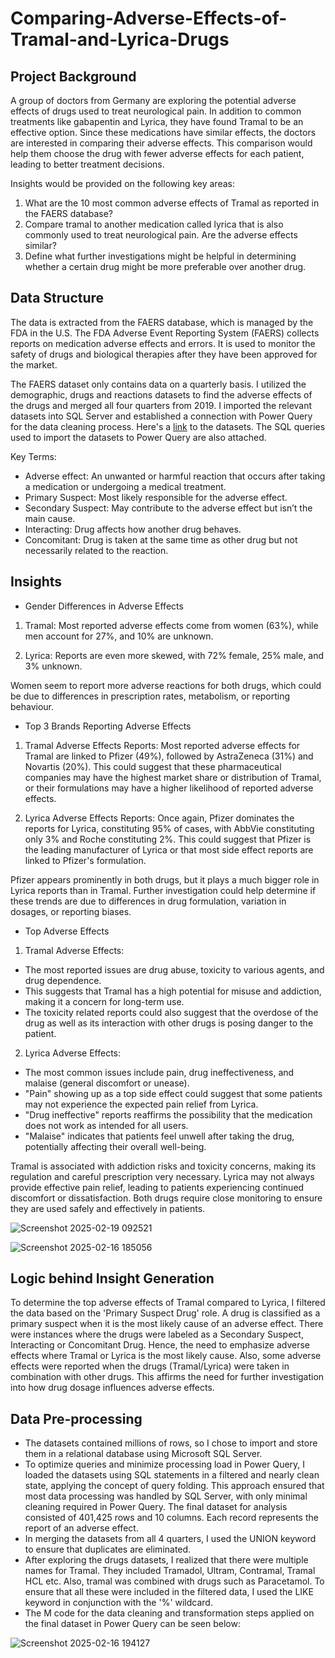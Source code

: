 # Comparing-Adverse-Effects-of-Tramal-and-Lyrica-Drugs

## Project Background
A group of doctors from Germany are exploring the potential adverse effects of drugs used to treat neurological pain. In addition to common treatments like gabapentin and Lyrica, they have found Tramal to be an effective option. Since these medications have similar effects, the doctors are interested in comparing their adverse effects. This comparison would help them choose the drug with fewer adverse effects for each patient, leading to better treatment decisions.

Insights would be provided on the following key areas:

1. What are the 10 most common adverse effects of Tramal as reported in the FAERS database?
2. Compare tramal to another medication called lyrica that is also commonly used to treat neurological pain. Are the adverse effects similar?
3. Define what further investigations might be helpful in determining whether a certain drug might be more preferable over another drug.


## Data Structure
The data is extracted from the FAERS database, which is managed by the FDA in the U.S. The FDA Adverse Event Reporting System (FAERS) collects reports on medication adverse effects and errors. It is used to monitor the safety of drugs and biological therapies after they have been approved for the market.

The FAERS dataset only contains data on a quarterly basis. I utilized the demographic, drugs and reactions datasets to find the adverse effects of the drugs and merged all four quarters from 2019. 
I imported the relevant datasets into SQL Server and established a connection with Power Query for the data cleaning process. 
Here's a [link](https://fis.fda.gov/extensions/FPD-QDE-FAERS/FPD-QDE-FAERS.html) to the datasets. The SQL queries used to import the datasets to Power Query are also attached.

Key Terms:
- Adverse effect: An unwanted or harmful reaction that occurs after taking a medication or undergoing a medical treatment.
- Primary Suspect: Most likely responsible for the adverse effect.
- Secondary Suspect: May contribute to the adverse effect but isn’t the main cause.
- Interacting: Drug affects how another drug behaves.
- Concomitant: Drug is taken at the same time as other drug but not necessarily related to the reaction.

## Insights

- Gender Differences in Adverse Effects
1. Tramal: Most reported adverse effects come from women (63%), while men account for 27%, and 10% are unknown.

2. Lyrica: Reports are even more skewed, with 72% female, 25% male, and 3% unknown.
   
Women seem to report more adverse reactions for both drugs, which could be due to differences in prescription rates, metabolism, or reporting behaviour.

- Top 3 Brands Reporting Adverse Effects
1. Tramal Adverse Effects Reports:
Most reported adverse effects for Tramal are linked to Pfizer (49%), followed by AstraZeneca (31%) and Novartis (20%).
This could suggest that these pharmaceutical companies may have the highest market share or distribution of Tramal, or their formulations may have a higher likelihood of reported adverse effects.

2. Lyrica Adverse Effects Reports:
Once again, Pfizer dominates the reports for Lyrica, constituting 95% of cases, with AbbVie constituting only 3% and Roche constituting 2%.
This could suggest that Pfizer is the leading manufacturer of Lyrica or that most side effect reports are linked to Pfizer's formulation.

Pfizer appears prominently in both drugs, but it plays a much bigger role in Lyrica reports than in Tramal.
Further investigation could help determine if these trends are due to differences in drug formulation, variation in dosages, or reporting biases.

- Top Adverse Effects
1. Tramal Adverse Effects:
- The most reported issues are drug abuse, toxicity to various agents, and drug dependence.
- This suggests that Tramal has a high potential for misuse and addiction, making it a concern for long-term use.
- The toxicity related reports could also suggest that the overdose of the drug as well as its interaction with other drugs is posing danger to the patient. 

2. Lyrica Adverse Effects:
- The most common issues include pain, drug ineffectiveness, and malaise (general discomfort or unease).
- "Pain" showing up as a top side effect could suggest that some patients may not experience the expected pain relief from Lyrica.
- "Drug ineffective" reports reaffirms the possibility that the medication does not work as intended for all users.
- "Malaise" indicates that patients feel unwell after taking the drug, potentially affecting their overall well-being.

Tramal is associated with addiction risks and toxicity concerns, making its regulation and careful prescription very necessary.
Lyrica may not always provide effective pain relief, leading to patients experiencing continued discomfort or dissatisfaction.
Both drugs require close monitoring to ensure they are used safely and effectively in patients.


![Screenshot 2025-02-19 092521](https://github.com/user-attachments/assets/799b4fce-b47e-47f7-a8de-75d1a0e730c0)


![Screenshot 2025-02-16 185056](https://github.com/user-attachments/assets/dba7f03b-befc-450d-be76-4d79249fde05)


## Logic behind Insight Generation
To determine the top adverse effects of Tramal compared to Lyrica, I filtered the data based on the 'Primary Suspect Drug' role. A drug is classified as a primary suspect when it is the most likely cause of an adverse effect. There were instances where the drugs were labeled as a Secondary Suspect, Interacting or Concomitant Drug. Hence, the need to emphasize adverse effects where Tramal or Lyrica is the most likely cause. Also, some adverse effects were reported when the drugs (Tramal/Lyrica) were taken in combination with other drugs. This affirms the need for further investigation into how drug dosage influences adverse effects. 


## Data Pre-processing

- The datasets contained millions of rows, so I chose to import and store them in a relational database using Microsoft SQL Server. 
- To optimize queries and minimize processing load in Power Query, I loaded the datasets using SQL statements in a filtered and nearly clean state, applying the concept of query folding. This approach ensured that most data processing was handled by SQL Server, with only minimal cleaning required in Power Query. The final dataset for analysis consisted of 401,425 rows and 10 columns. Each record represents the report of an adverse effect.
- In merging the datasets from all 4 quarters, I used the UNION keyword to ensure that duplicates are eliminated.
- After exploring the drugs datasets, I realized that there were multiple names for Tramal. They included Tramadol, Ultram, Contramal, Tramal HCL etc.
Also, tramal was combined with drugs such as Paracetamol. To ensure that all these were included in the filtered data, I used the LIKE keyword in conjunction with the '%' wildcard.  
- The M code for the data cleaning and transformation steps applied on the final dataset in Power Query can be seen below:

![Screenshot 2025-02-16 194127](https://github.com/user-attachments/assets/3c7d1c53-c6b5-476f-9cb0-8464474126f6)
